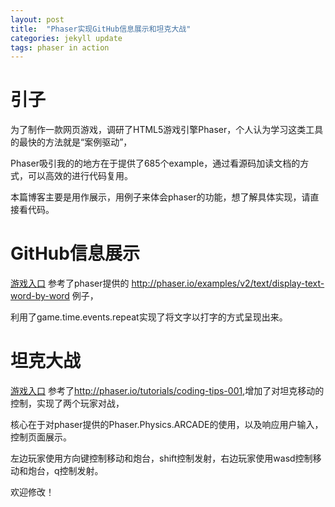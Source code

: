 ```yaml
---
layout: post
title:  "Phaser实现GitHub信息展示和坦克大战"
categories: jekyll update
tags: phaser in action
---
```

# 引子

为了制作一款网页游戏，调研了HTML5游戏引擎Phaser，个人认为学习这类工具的最快的方法就是“案例驱动”，

Phaser吸引我的的地方在于提供了685个example，通过看源码加读文档的方式，可以高效的进行代码复用。

本篇博客主要是用作展示，用例子来体会phaser的功能，想了解具体实现，请直接看代码。

# GitHub信息展示

[游戏入口][player] 参考了phaser提供的 <http://phaser.io/examples/v2/text/display-text-word-by-word> 例子，

利用了game.time.events.repeat实现了将文字以打字的方式呈现出来。

# 坦克大战

[游戏入口][tanks] 参考了<http://phaser.io/tutorials/coding-tips-001>,增加了对坦克移动的控制，实现了两个玩家对战，

核心在于对phaser提供的Phaser.Physics.ARCADE的使用，以及响应用户输入，控制页面展示。

左边玩家使用方向键控制移动和炮台，shift控制发射，右边玩家使用wasd控制移动和炮台，q控制发射。

欢迎修改！

[player]:/src/phaser/player.html
[tanks]:/src/phaser/tanks.html










